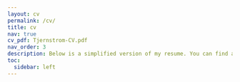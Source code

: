 ```yaml
---
layout: cv
permalink: /cv/
title: cv
nav: true
cv_pdf: Tjernstrom-CV.pdf
nav_order: 3
description: Below is a simplified version of my resume. You can find a full version in the pdf.
toc:
  sidebar: left
---
```

